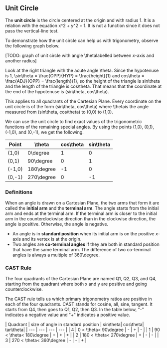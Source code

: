 Unit Circle
-------

The **unit circle** is the circle centered at the origin and with radius 1. It is a relation with the equation x^2 + y^2 = 1. It is not a function since it does not pass the vertical-line test.

To demonstrate how the unit circle can help us with trigonometry, observe the following graph below.

[TODO: graph of unit circle with angle \thetalabelled between $x$-axis and another radius]

Look at the right triangle with the acute angle \theta. Since the hypotenuse is 1, \sin\theta = \frac{OPP}{HYP} = \frac{height}{1} and cos\theta = \frac{ADJ}{OPP} = \frac{length}{1}, so the height of the triangle is sin\theta and the length of the triangle is cos\theta. That means that the coordinate at the end of the hypotenuse is (sin\theta, cos\theta).

This applies to all quadrants of the Cartesian Plane. Every coordinate on the unit circle is of the form (sin\theta, cos\theta) where \thetais the angle measured from (sin\theta, cos\theta) to (0,0) to (1,0).

We can use the unit circle to find exact values of the trigonometric functions of the remaining special angles. By using the points (1,0), (0,1), (-1,0), and (0,-1), we get the following.

| Point | \theta| cos\theta| sin\theta|
| --- | --- | --- | --- | 
| (1,0)  | 0\degree | 1 | 0 | 
| (0,1) | 90\degree | 0 | 1 | 
| (-1,0) | 180\degree | -1 | 0 |
| (0,-1) | 270\degree | 0 | -1 |


### Definitions

When an angle is drawn on a Cartesian Plane, the two arms that form it are called the **initial arm** and the **terminal arm**. The angle starts from the initial arm and ends at the terminal arm. If the terminal arm is closer to the initial arm in the counterclockwise direction than in the clockwise direction, the angle is positive. Otherwise, the angle is negative.

* An angle is in **standard position** when its initial arm is on the positive $x$-axis and its vertex is at the origin. 
* Two angles are **co-terminal angles** if they are both in standard position that have the same terminal arm. The difference of two co-terminal angles is always a multiple of 360\degree.


### CAST Rule

The four quadrants of the Cartesian Plane are named Q1, Q2, Q3, and Q4, starting from the quadrant where both x and y are positive and going counterclockwise.

The CAST rule tells us which primary trigonometry ratios are positive in each of the four quadrants. CAST stands for cosine, all, sine, tangent. It starts from Q4, then goes to Q1, Q2, then Q3. In the table below, "-" indicates a negative value and "+" indicates a positive value.

| Quadrant | size of angle in standard position | sin\theta| cos\theta| tan\theta|
| --- | --- | --- | --- | 
| 4 | 0 < \theta< 90\degree | - | + | - | 
| 1 | 90 < \theta< 180\degree | + | + | + | 
| 2 | 180 < \theta< 270\degree | + | - | - |
| 3 | 270 < \theta< 360\degree | - | - | + |

